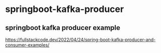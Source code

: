 # springboot-kafka-producer

## springboot kafka producer example

https://fullstackcode.dev/2022/04/24/spring-boot-kafka-producer-and-consumer-examples/
